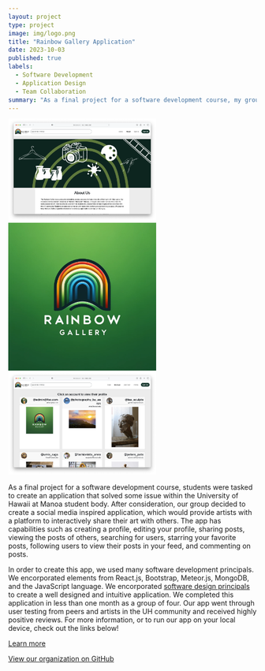 ```yaml
---
layout: project
type: project
image: img/logo.png
title: "Rainbow Gallery Application"
date: 2023-10-03
published: true
labels:
  - Software Development
  - Application Design
  - Team Collaboration
summary: "As a final project for a software development course, my group created a social media type application for sharing artwork"
---
```


<div class="text-center p-4">
  <img width="300px" src="../img/RainbowGallery/About.png" class="img-thumbnail" >
  <img width="300px" src="../img/RainbowGallery/logo.png" class="img-thumbnail" >
  <img width="300px" src="../img/RainbowGallery/Discover.png" class="img-thumbnail" >
</div>

As a final project for a software development course, students were tasked to create an application that solved some issue within the University of Hawaii at Manoa student body. After consideration, our group decided to create a social media inspired application, which would provide artists with a platform to interactively share their art with others. The app has capabilities such as creating a profile, editing your profile, sharing posts, viewing the posts of others, searching for users, starring your favorite posts, following users to view their posts in your feed, and commenting on posts. 

In order to create this app, we used many software development principals. We encorporated elements from React.js, Bootstrap, Meteor.js, MongoDB, and the JavaScript language. We encorporated [software design principals](https://sienner.github.io/essays/tessellation-for-creation.html) to create a well designed and intuitive application. We completed this application in less than one month as a group of four. Our app went through user testing from peers and artists in the UH community and received highly positive reviews. For more information, or to run our app on your local device, check out the links below!


[Learn more](https://rainbows-gallery.github.io/)

[View our organization on GitHub](https://github.com/rainbows-gallery)

